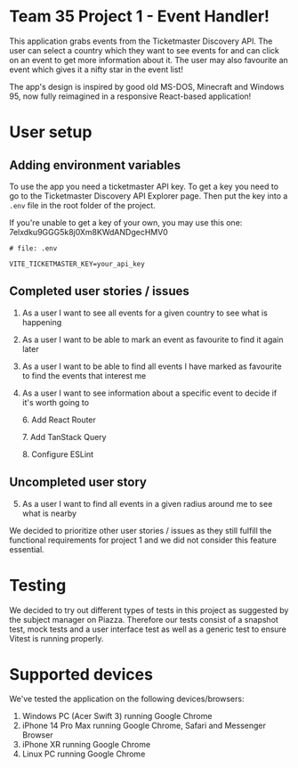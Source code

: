 # Team 35 Project 1 - Event Handler!

This application grabs events from the Ticketmaster Discovery API. The user can select a country which they want to see events for and can click on an event to get more information about it. The user may also favourite an event which gives it a nifty star in the event list!

The app's design is inspired by good old MS-DOS, Minecraft and Windows 95, now fully reimagined in a responsive React-based application!

# User setup

## Adding environment variables

To use the app you need a ticketmaster API key. To get a key you need to go to the Ticketmaster Discovery API Explorer page. Then put the key into a `.env` file in the root folder of the project.

If you're unable to get a key of your own, you may use this one: 7elxdku9GGG5k8j0Xm8KWdANDgecHMV0

```
# file: .env

VITE_TICKETMASTER_KEY=your_api_key

```

## Completed user stories / issues

1. As a user I want to see all events for a given country to see what is happening

2. As a user I want to be able to mark an event as favourite to find it again later

3. As a user I want to be able to find all events I have marked as favourite to find the events that interest me

4. As a user I want to see information about a specific event to decide if it's worth going to

   6\. Add React Router

   7\. Add TanStack Query

   8\. Configure ESLint

## Uncompleted user story

5. As a user I want to find all events in a given radius around me to see what is nearby

We decided to prioritize other user stories / issues as they still fulfill the functional requirements for project 1 and we did not consider this feature essential.

# Testing

We decided to try out different types of tests in this project as suggested by the subject manager on Piazza.
Therefore our tests consist of a snapshot test, mock tests and a user interface test as well as a generic test to ensure Vitest is running properly.

# Supported devices

We've tested the application on the following devices/browsers:

1. Windows PC (Acer Swift 3) running Google Chrome
2. iPhone 14 Pro Max running Google Chrome, Safari and Messenger Browser
3. iPhone XR running Google Chrome
4. Linux PC running Google Chrome
